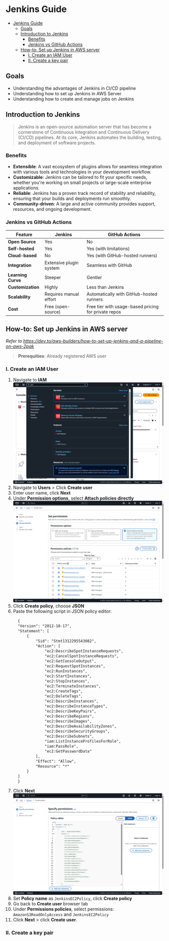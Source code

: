 # Jenkins Guide

- [Jenkins Guide](#jenkins-guide)
  - [Goals](#goals)
  - [Introduction to Jenkins](#introduction-to-jenkins)
    - [Benefits](#benefits)
    - [Jenkins vs GitHub Actions](#jenkins-vs-github-actions)
  - [How-to: Set up Jenkins in AWS server](#how-to-set-up-jenkins-in-aws-server)
    - [I. Create an IAM User](#i-create-an-iam-user)
    - [II. Create a key pair](#ii-create-a-key-pair)

## Goals

- Understanding the advantages of Jenkins in CI/CD pipeline
- Understanding how to set up Jenkins in AWS Server
- Understanding how to create and manage jobs on Jenkins

## Introduction to Jenkins

> Jenkins is an open-source automation server that has become a cornerstone of Continuous Integration and Continuous Delivery (CI/CD) pipelines. At its core, Jenkins automates the building, testing, and deployment of software projects.

### Benefits

- **Extensible**: A vast ecosystem of plugins allows for seamless integration with various tools and technologies in your development workflow.
- **Customizable**: Jenkins can be tailored to fit your specific needs, whether you're working on small projects or large-scale enterprise applications.
- **Reliable**: Jenkins has a proven track record of stability and reliability, ensuring that your builds and deployments run smoothly.
- **Community-driven**: A large and active community provides support, resources, and ongoing development.

### Jenkins vs GitHub Actions

Feature | Jenkins | GitHub Actions
------- | ------- | ----------
**Open Source** | Yes | No
**Self-hosted** | Yes | Yes (with limitations)
**Cloud-based** | No | Yes (with GitHub-hosted runners)
**Integration** | Extensive plugin system | Seamless with GitHub
**Learning Curve** | Steeper | Gentler
**Customization** | Highly | Less than Jenkins
**Scalability** | Requires manual effort | Automatically with GitHub-hosted runners
**Cost** | Free (open-source) | Free tier with usage-based pricing for private repos

## How-to: Set up Jenkins in AWS server

*Refer to https://dev.to/aws-builders/how-to-set-up-jenkins-and-a-pipeline-on-aws-2pak*

> **Prerequities**: Already registered AWS user

### I. Create an IAM User

1. Navigate to **IAM**
   ![alt text](image.png)
2. Navigate to **Users** > Click **Create user**
3. Enter user name, click **Next**
4. Under **Permission options**, select **Attach policies directly**
   ![alt text](image-1.png)
5. Click **Create policy**, choose **JSON**
6. Paste the following script in JSON policy editor:
    ```
      {
      "Version": "2012-10-17",
      "Statement": [
          {
              "Sid": "Stmt1312295543082",
              "Action": [
                  "ec2:DescribeSpotInstanceRequests",
                  "ec2:CancelSpotInstanceRequests",
                  "ec2:GetConsoleOutput",
                  "ec2:RequestSpotInstances",
                  "ec2:RunInstances",
                  "ec2:StartInstances",
                  "ec2:StopInstances",
                  "ec2:TerminateInstances",
                  "ec2:CreateTags",
                  "ec2:DeleteTags",
                  "ec2:DescribeInstances",
                  "ec2:DescribeInstanceTypes",
                  "ec2:DescribeKeyPairs",
                  "ec2:DescribeRegions",
                  "ec2:DescribeImages",
                  "ec2:DescribeAvailabilityZones",
                  "ec2:DescribeSecurityGroups",
                  "ec2:DescribeSubnets",
                  "iam:ListInstanceProfilesForRole",
                  "iam:PassRole",
                  "ec2:GetPasswordData"
              ],
              "Effect": "Allow",
              "Resource": "*"
          }
      ]
      }
    ```
7. Click **Next**
   ![alt text](image-2.png)
8. Set **Policy name** as `JenkinsEC2Policy`, click **Create policy**
9. Go back to **Create user** browser tab
10. Under **Permissions policies**, select permissions: `AmazonS3ReadOnlyAccess` and `JenkinsEC2Policy`
11. Click **Next** > click **Create user**.

### II. Create a key pair

